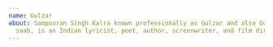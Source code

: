 ```yaml
---
name: Gulzar
about: Sampooran Singh Kalra known professionally as Gulzar and also Gulzar
  saab, is an Indian lyricist, poet, author, screenwriter, and film director.
---
```

